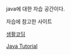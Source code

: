 java에 대한 자습 공간이다.

자습에 참고한 사이트

[생활코딩](https://www.opentutorials.org/course/1223)

[Java Tutorial](https://www.w3schools.com/java/default.asp)